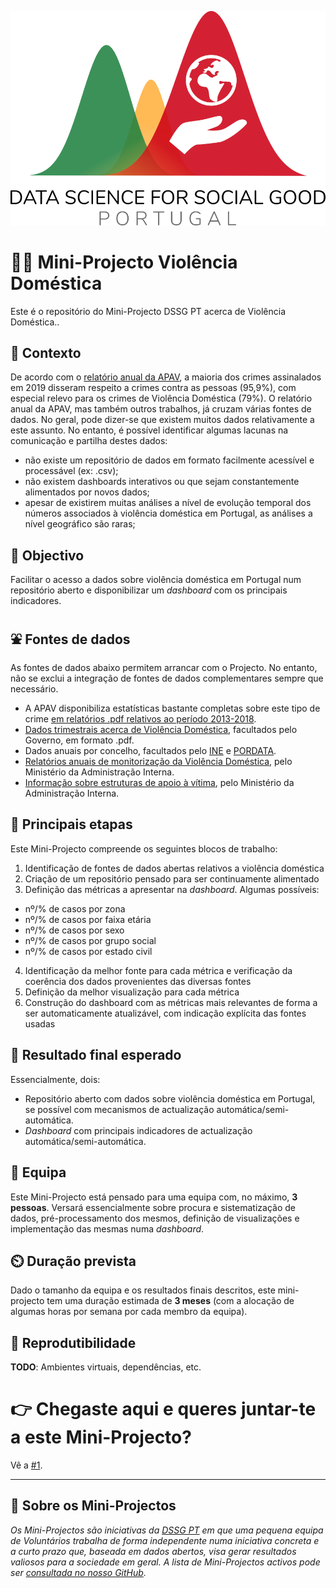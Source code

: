![DSGG Portugal](assets/dssg_logo_lettering.png)

# 👶🚀 Mini-Projecto Violência Doméstica 

Este é o repositório do Mini-Projecto DSSG PT acerca de Violência Doméstica..

## 🤔 Contexto

De acordo com o [relatório anual da APAV](https://apav.pt/apav_v3/images/pdf/Estatisticas_APAV-Relatorio_Anual_2019.pdf), a maioria dos crimes assinalados em 2019 disseram respeito a crimes contra as pessoas (95,9%), com especial relevo para os crimes de Violência Doméstica (79%).
O relatório anual da APAV, mas também outros trabalhos, já cruzam várias fontes de dados. No geral, pode dizer-se que existem muitos dados relativamente a este assunto. No entanto, é possível identificar algumas lacunas na comunicação e partilha destes dados:
+ não existe um repositório de dados em formato facilmente acessível e processável (ex: .csv);
+ não existem dashboards interativos ou que sejam constantemente alimentados por novos dados;
+ apesar de existirem muitas análises a nível de evolução temporal dos números associados à violência doméstica em Portugal, as análises a nível geográfico são raras;

## 🥅 Objectivo

Facilitar o acesso a dados sobre violência doméstica em Portugal num repositório aberto e disponibilizar um _dashboard_ com os principais indicadores.

## ⛲ Fontes de dados

As fontes de dados abaixo permitem arrancar com o Projecto. No entanto, não se exclui a integração de fontes de dados complementares sempre que necessário.

- A APAV disponibiliza estatísticas bastante completas sobre este tipo de crime [em relatórios .pdf relativos ao período 2013-2018](https://apav.pt/apav_v3/images/pdf/Estatisticas_APAV_Violencia_Domestica_2013_2018.pdf).
- [Dados trimestrais acerca de Violência Doméstica](https://www.cig.gov.pt/portal-violencia-domestica/documentacao/), facultados pelo Governo, em formato .pdf. 
- Dados anuais por concelho, facultados pelo [INE](https://www.ine.pt/xportal/xmain?xpid=INE&xpgid=ine_main) e [PORDATA](https://www.pordata.pt/DB/Ambiente+de+Consulta/Nova+Consulta).
- [Relatórios anuais de monitorização da Violência Doméstica](https://www.sg.mai.gov.pt/paginas/violenciadomesticarelatorios.aspx), pelo Ministério da Administração Interna.  
- [Informação sobre estruturas de apoio à vítima](https://www.sg.mai.gov.pt/paginas/violenciadomesticainformacao.aspx), pelo Ministério da Administração Interna. 

## 🧱 Principais etapas

Este Mini-Projecto compreende os seguintes blocos de trabalho:

1. Identificação de fontes de dados abertas relativos a violência doméstica
2. Criação de um repositório pensado para ser continuamente alimentado
3. Definição das métricas a apresentar na _dashboard_. Algumas possíveis:
- nº/% de casos por zona
- nº/% de casos por faixa etária
- nº/% de casos por sexo
- nº/% de casos por grupo social
- nº/% de casos por estado civil
4. Identificação da melhor fonte para cada métrica e verificação da coerência dos dados provenientes das diversas fontes
5. Definição da melhor visualização para cada métrica
6. Construção do dashboard com as métricas mais relevantes de forma a ser automaticamente atualizável, com indicação explícita das fontes usadas

## 🎯 Resultado final esperado

Essencialmente, dois:

- Repositório aberto com dados sobre violência doméstica em Portugal, se possível com mecanismos de actualização automática/semi-automática.
- _Dashboard_ com principais indicadores de actualização automática/semi-automática.

## 👥 Equipa

Este Mini-Projecto está pensado para uma equipa com, no máximo, **3 pessoas**. Versará essencialmente sobre procura e sistematização de dados, pré-processamento dos mesmos, definição de visualizações e implementação das mesmas numa _dashboard_. 

## ⏲️ Duração prevista

Dado o tamanho da equipa e os resultados finais descritos, este mini-projecto tem uma duração estimada de **3 meses** (com a alocação de algumas horas por semana por cada membro da equipa).

## 🔁 Reprodutibilidade

**TODO**: Ambientes virtuais, dependências, etc. 

# 👉 Chegaste aqui e queres juntar-te a este Mini-Projecto?

Vê a [#1](/../../issues/1).

--- 

## 📜 Sobre os Mini-Projectos

_Os Mini-Projectos são iniciativas da [DSSG PT](https://dssg.pt) em que uma pequena equipa de Voluntários trabalha de forma independente numa iniciativa concreta e a curto prazo que, baseada em dados abertos, visa gerar resultados valiosos para a sociedade em geral. A lista de Mini-Projectos activos pode ser [consultada no nosso GitHub](https://github.com/dssg-pt/)._
